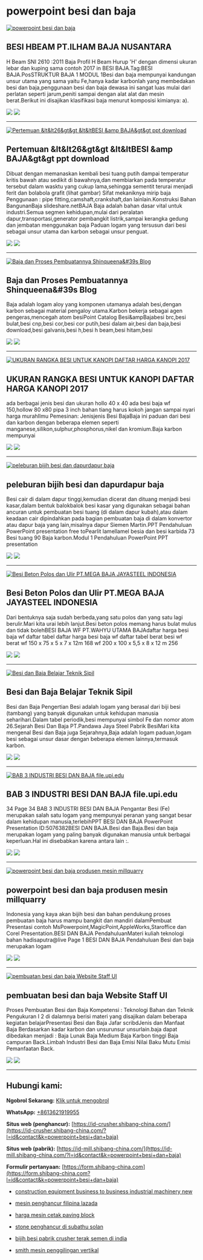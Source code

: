 # powerpoint besi dan baja

<a href="https://swt.shibang-china.com/?l=id&img&k=powerpoint+besi+dan+baja" target="_blank">![powerpoint besi dan baja](http://static.shibang-china.com/all-800x300/139.jpg)</a>

## BESI HBEAM PT.ILHAM BAJA NUSANTARA
H Beam SNI 2610 :2011 Baja Profil H Beam Hurup 'H' dengan dimensi ukuran lebar dan kuping sama contoh 2017 in BESI BAJA.Tag:BESI BAJA.PosSTRUKTUR BAJA 1 MODUL 1Besi dan baja mempunyai kandungan unsur utama yang sama yaitu Fe,hanya kadar karbonlah yang membedakan besi dan baja,penggunaan besi dan baja dewasa ini sangat luas mulai dari perlatan seperti jarum,peniti sampai dengan alat alat dan mesin berat.Berikut ini disajikan klasifikasi baja menurut komposisi kimianya: a).


<a href="https://whatsapp.shibangsoft.com/WhatsApp.php" target="_blank" title="WhatsApp">![](http://static.shibang-china.com/icon/whatsapp.png)</a> <a href="https://swt.shibang-china.com/?l=id&icon&k=powerpoint+besi+dan+baja" target="_blank">![](http://static.shibang-china.com/icon/chat-id.png)</a>

---

<a href="https://swt.shibang-china.com/?l=id&img&k=powerpoint+besi+dan+baja" target="_blank">![Pertemuan &lt&lt26&gt&gt &lt&ltBESI &amp BAJA&gt&gt ppt download](http://static.shibang-china.com/all-800x300/103.jpg)</a>

## Pertemuan &lt&lt26&gt&gt &lt&ltBESI &amp BAJA&gt&gt ppt download
Dibuat dengan memanaskan kembali besi tuang putih dampai temperatur kritis bawah atau sedikit di bawahnya,dan membiarkan pada temperatur tersebut dalam wasktu yang cukup lama,sehingga sementit terurai menjadi ferit dan bolabola grafit (lihat gambar) Sifat mekaniknya mirip baja Penggunaan : pipe fitting,camshaft,crankshaft,dan lainlain.Konstruksi Bahan BangunanBaja slideshare.netBAJA Baja adalah bahan dasar vital untuk industri.Semua segmen kehidupan,mulai dari peralatan dapur,transportasi,generator pembangkit listrik,sampai kerangka gedung dan jembatan menggunakan baja Paduan logam yang tersusun dari besi sebagai unsur utama dan karbon sebagai unsur penguat.


<a href="https://whatsapp.shibangsoft.com/WhatsApp.php" target="_blank" title="WhatsApp">![](http://static.shibang-china.com/icon/whatsapp.png)</a> <a href="https://swt.shibang-china.com/?l=id&icon&k=powerpoint+besi+dan+baja" target="_blank">![](http://static.shibang-china.com/icon/chat-id.png)</a>

---

<a href="https://swt.shibang-china.com/?l=id&img&k=powerpoint+besi+dan+baja" target="_blank">![Baja dan Proses Pembuatannya Shinqueena&#39s Blog](http://static.shibang-china.com/all-800x300/1380.jpg)</a>

## Baja dan Proses Pembuatannya Shinqueena&#39s Blog
Baja adalah logam aloy yang komponen utamanya adalah besi,dengan karbon sebagai material pengaloy utama.Karbon bekerja sebagai agen pengeras,mencegah atom besiPoint Catalog Besi&ampBajabesi brc,besi bulat,besi cnp,besi cor,besi cor putih,besi dalam air,besi dan baja,besi download,besi galvanis,besi h,besi h beam,besi hitam,besi


<a href="https://whatsapp.shibangsoft.com/WhatsApp.php" target="_blank" title="WhatsApp">![](http://static.shibang-china.com/icon/whatsapp.png)</a> <a href="https://swt.shibang-china.com/?l=id&icon&k=powerpoint+besi+dan+baja" target="_blank">![](http://static.shibang-china.com/icon/chat-id.png)</a>

---

<a href="https://swt.shibang-china.com/?l=id&img&k=powerpoint+besi+dan+baja" target="_blank">![UKURAN RANGKA BESI UNTUK KANOPI DAFTAR HARGA KANOPI 2017](http://static.shibang-china.com/all-800x300/1415.jpg)</a>

## UKURAN RANGKA BESI UNTUK KANOPI DAFTAR HARGA KANOPI 2017
ada berbagai jenis besi dan ukuran hollo 40 x 40 ada besi baja wf 150,hollow 80 x80 pipa 3 inch bahan tiang harus kokoh jangan sampai nyari harga murahIlmu Pemesinan: Jenisjenis Besi BajaBaja ini paduan dari besi dan karbon dengan beberapa elemen seperti manganese,silikon,sulphur,phosphorus,nikel dan kromium.Baja karbon mempunyai


<a href="https://whatsapp.shibangsoft.com/WhatsApp.php" target="_blank" title="WhatsApp">![](http://static.shibang-china.com/icon/whatsapp.png)</a> <a href="https://swt.shibang-china.com/?l=id&icon&k=powerpoint+besi+dan+baja" target="_blank">![](http://static.shibang-china.com/icon/chat-id.png)</a>

---

<a href="https://swt.shibang-china.com/?l=id&img&k=powerpoint+besi+dan+baja" target="_blank">![peleburan bijih besi dan dapurdapur baja](http://static.shibang-china.com/all-800x300/1.jpg)</a>

## peleburan bijih besi dan dapurdapur baja
Besi cair di dalam dapur tinggi,kemudian dicerat dan dituang menjadi besi kasar,dalam bentuk balokbalok besi kasar yang digunakan sebagai bahan ancuran untuk pembuatan besi tuang (di dalam dapur kubah),atau dalam keadaan cair dipindahkan pada bagian pembuatan baja di dalam konvertor atau dapur baja yang lain,misalnya dapur Siemen Martin.PPT Pendahuluan PowerPoint presentation free toPearlit lamellamel besia dan besi karbida 73 Besi tuang 90 Baja karbon.Modul 1 Pendahuluan PowerPoint PPT presentation


<a href="https://whatsapp.shibangsoft.com/WhatsApp.php" target="_blank" title="WhatsApp">![](http://static.shibang-china.com/icon/whatsapp.png)</a> <a href="https://swt.shibang-china.com/?l=id&icon&k=powerpoint+besi+dan+baja" target="_blank">![](http://static.shibang-china.com/icon/chat-id.png)</a>

---

<a href="https://swt.shibang-china.com/?l=id&img&k=powerpoint+besi+dan+baja" target="_blank">![Besi Beton Polos dan Ulir PT.MEGA BAJA JAYASTEEL INDONESIA](http://static.shibang-china.com/all-800x300/1039.jpg)</a>

## Besi Beton Polos dan Ulir PT.MEGA BAJA JAYASTEEL INDONESIA
Dari bentuknya saja sudah berbeda,yang satu polos dan yang satu lagi berulir.Mari kita urai lebih lanjut.Besi beton polos memang harus bulat mulus dan tidak bolehBESI BAJA WF PT.WAHYU UTAMA BAJAdaftar harga besi baja wf daftar tabel daftar harga besi baja wf daftar tabel berat besi wf berat wf 150 x 75 x 5 x 7 x 12m 168 wf 200 x 100 x 5,5 x 8 x 12 m 256


<a href="https://whatsapp.shibangsoft.com/WhatsApp.php" target="_blank" title="WhatsApp">![](http://static.shibang-china.com/icon/whatsapp.png)</a> <a href="https://swt.shibang-china.com/?l=id&icon&k=powerpoint+besi+dan+baja" target="_blank">![](http://static.shibang-china.com/icon/chat-id.png)</a>

---

<a href="https://swt.shibang-china.com/?l=id&img&k=powerpoint+besi+dan+baja" target="_blank">![Besi dan Baja Belajar Teknik Sipil](http://static.shibang-china.com/all-800x300/839.jpg)</a>

## Besi dan Baja Belajar Teknik Sipil
Besi dan Baja Pengertian Besi adalah logam yang berasal dari biji besi (tambang) yang banyak digunakan untuk kehidupan manusia seharihari.Dalam tabel periodik,besi mempunyai simbol Fe dan nomor atom 26.Sejarah Besi Dan Baja PT.Pandawa Jaya Steel Pabrik BesiMari kita mengenal Besi dan Baja juga Sejarahnya,Baja adalah logam paduan,logam besi sebagai unsur dasar dengan beberapa elemen lainnya,termasuk karbon.


<a href="https://whatsapp.shibangsoft.com/WhatsApp.php" target="_blank" title="WhatsApp">![](http://static.shibang-china.com/icon/whatsapp.png)</a> <a href="https://swt.shibang-china.com/?l=id&icon&k=powerpoint+besi+dan+baja" target="_blank">![](http://static.shibang-china.com/icon/chat-id.png)</a>

---

<a href="https://swt.shibang-china.com/?l=id&img&k=powerpoint+besi+dan+baja" target="_blank">![BAB 3 INDUSTRI BESI DAN BAJA file.upi.edu](http://static.shibang-china.com/all-800x300/271.jpg)</a>

## BAB 3 INDUSTRI BESI DAN BAJA file.upi.edu
34 Page 34 BAB 3 INDUSTRI BESI DAN BAJA Pengantar Besi (Fe) merupakan salah satu logam yang mempunyai peranan yang sangat besar dalam kehidupan manusia,terlebihPPT BESI DAN BAJA PowerPoint Presentation ID:5076382BESI DAN BAJA.Besi dan Baja.Besi dan baja merupakan logam yang paling banyak digunakan manusia untuk berbagai keperluan.Hal ini disebabkan karena antara lain :.


<a href="https://whatsapp.shibangsoft.com/WhatsApp.php" target="_blank" title="WhatsApp">![](http://static.shibang-china.com/icon/whatsapp.png)</a> <a href="https://swt.shibang-china.com/?l=id&icon&k=powerpoint+besi+dan+baja" target="_blank">![](http://static.shibang-china.com/icon/chat-id.png)</a>

---

<a href="https://swt.shibang-china.com/?l=id&img&k=powerpoint+besi+dan+baja" target="_blank">![powerpoint besi dan baja produsen mesin millquarry](http://static.shibang-china.com/all-800x300/672.jpg)</a>

## powerpoint besi dan baja produsen mesin millquarry
Indonesia yang kaya akan bijih besi dan bahan pendukung proses pembuatan baja harus mampu bangkit dan mandiri dalamPembuat Presentasi contoh MsPowerpoint,MagicPoint,AppleWorks,Staroffice dan Corel Presentation.BESI DAN BAJA PendahuluanMateri kuliah teknologi bahan hadisaputra@live Page 1 BESI DAN BAJA Pendahuluan Besi dan baja merupakan logam


<a href="https://whatsapp.shibangsoft.com/WhatsApp.php" target="_blank" title="WhatsApp">![](http://static.shibang-china.com/icon/whatsapp.png)</a> <a href="https://swt.shibang-china.com/?l=id&icon&k=powerpoint+besi+dan+baja" target="_blank">![](http://static.shibang-china.com/icon/chat-id.png)</a>

---

<a href="https://swt.shibang-china.com/?l=id&img&k=powerpoint+besi+dan+baja" target="_blank">![pembuatan besi dan baja Website Staff UI](http://static.shibang-china.com/all-800x300/492.jpg)</a>

## pembuatan besi dan baja Website Staff UI
Proses Pembuatan Besi dan Baja Kompetensi : Teknologi Bahan dan Teknik Pengukuran I 2 di dalamnya berisi materi yang disajikan dalam beberapa kegiatan belajarPresentasi Besi dan Baja Jafar scribdJenis dan Manfaat Baja Berdasarkan kadar karbon dan unsurunsur unsurlain.baja dapat dibedakan menjadi : Baja Lunak Baja Medium Baja Karbon tinggi Baja campuran Back.Limbah Industri Besi dan Baja Emisi Nilai Baku Mutu Emisi Pemanfaatan Back.


<a href="https://whatsapp.shibangsoft.com/WhatsApp.php" target="_blank" title="WhatsApp">![](http://static.shibang-china.com/icon/whatsapp.png)</a> <a href="https://swt.shibang-china.com/?l=id&icon&k=powerpoint+besi+dan+baja" target="_blank">![](http://static.shibang-china.com/icon/chat-id.png)</a>

---
## Hubungi kami:

**Ngobrol Sekarang:** [Klik untuk mengobrol](https://swt.shibang-china.com?l=id&contact&k=powerpoint+besi+dan+baja)

**WhatsApp:**  [+8613621919955](https://whatsapp.shibangsoft.com/WhatsApp.php)

**Situs web (penghancur):** [https://id-crusher.shibang-china.com/](https://id-crusher.shibang-china.com/?l=id&contact&k=powerpoint+besi+dan+baja)

**Situs web (pabrik):** [https://id-mill.shibang-china.com/](https://id-mill.shibang-china.com/?l=id&contact&k=powerpoint+besi+dan+baja)

**Formulir pertanyaan:** [https://form.shibang-china.com](https://form.shibang-china.com?l=id&contact&k=powerpoint+besi+dan+baja)

* [construction equipment business to business industrial machinery new](../46/construction%20equipment%20business%20to%20business%20industrial%20machinery%20new.md)

* [mesin penghancur filipina lazada](../49/mesin%20penghancur%20filipina%20lazada.md)

* [harga mesin cetak paving block](../42/harga%20mesin%20cetak%20paving%20block.md)

* [stone penghancur di subathu solan](../46/stone%20penghancur%20di%20subathu%20solan.md)

* [bijih besi pabrik crusher terak semen di india](../49/bijih%20besi%20pabrik%20crusher%20terak%20semen%20di%20india.md)

* [smith mesin penggilingan vertikal](../47/smith%20mesin%20penggilingan%20vertikal.md)